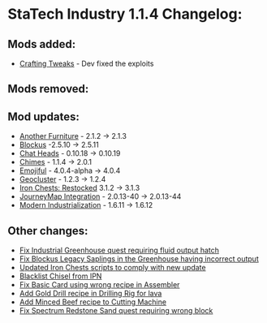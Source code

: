 # StaTech Industry 1.1.4 Changelog:

## Mods added:
- [Crafting Tweaks](https://www.curseforge.com/minecraft/mc-mods/crafting-tweaks-fabric) - Dev fixed the exploits

## Mods removed:

## Mod updates:
- [Another Furniture](https://www.curseforge.com/minecraft/mc-mods/another-furniture) - 2.1.2 -> 2.1.3
- [Blockus](https://www.curseforge.com/minecraft/mc-mods/blockus) -2.5.10 -> 2.5.11
- [Chat Heads](https://www.curseforge.com/minecraft/mc-mods/chat-heads) - 0.10.18 -> 0.10.19
- [Chimes](https://www.curseforge.com/minecraft/mc-mods/chimes) - 1.1.4 -> 2.0.1
- [Emojiful](https://www.curseforge.com/minecraft/mc-mods/emojiful) - 4.0.4-alpha -> 4.0.4
- [Geocluster](https://www.curseforge.com/minecraft/mc-mods/geocluster) - 1.2.3 -> 1.2.4
- [Iron Chests: Restocked](https://www.curseforge.com/minecraft/mc-mods/ironchests) 3.1.2 -> 3.1.3
- [JourneyMap Integration](https://www.curseforge.com/minecraft/mc-mods/journeymap-integration) - 2.0.13-40 -> 2.0.13-44
- [Modern Industrialization](https://www.curseforge.com/minecraft/mc-mods/modern-industrialization) - 1.6.11 -> 1.6.12

## Other changes:
- [Fix Industrial Greenhouse quest requiring fluid output hatch](https://github.com/TheStaticVoid/StaTech-Industry/issues/308)
- [Fix Blockus Legacy Saplings in the Greenhouse having incorrect output](https://github.com/TheStaticVoid/StaTech-Industry/issues/309)
- [Updated Iron Chests scripts to comply with new update](https://github.com/TheStaticVoid/StaTech-Industry/issues/310)
- [Blacklist Chisel from IPN](https://github.com/TheStaticVoid/StaTech-Industry/issues/312)
- [Fix Basic Card using wrong recipe in Assembler](https://github.com/TheStaticVoid/StaTech-Industry/issues/313)
- [Add Gold Drill recipe in Drilling Rig for lava](https://github.com/TheStaticVoid/StaTech-Industry/issues/314)
- [Add Minced Beef recipe to Cutting Machine](https://github.com/TheStaticVoid/StaTech-Industry/issues/319)
- [Fix Spectrum Redstone Sand quest requiring wrong block](https://github.com/TheStaticVoid/StaTech-Industry/issues/320)